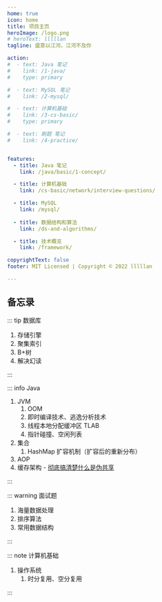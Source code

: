 ```yaml
---
home: true
icon: home
title: 项目主页
heroImage: /logo.png
# heroText: lllllan
tagline: 盛意以江河，江河不及你

action:
#  - text: Java 笔记
#    link: /1-java/
#    type: primary

#  - text: MySQL 笔记
#    link: /2-mysql/

#  - text: 计算机基础
#    link: /3-cs-basic/
#    type: primary

#  - text: 刷题 笔记
#    link: /4-practice/


features:
  - title: Java 笔记
    link: /java/basic/1-concept/

  - title: 计算机基础
    link: /cs-basic/network/interview-questions/

  - title: MySQL
    link: /mysql/
  
  - title: 数据结构和算法
    link: /ds-and-algorithms/

  - title: 技术概览
    link: /framework/

copyrightText: false
footer: MIT Licensed | Copyright © 2022 lllllan

---
```








## 备忘录

::: tip 数据库

1. 存储引擎
2. 聚集索引
3. B+树
3. 解决幻读

:::



::: info Java

1. JVM
    1. OOM
    2. 即时编译技术、逃逸分析技术
    3. 线程本地分配缓冲区 TLAB
    4. 指针碰撞、空闲列表
2. 集合
    1. HashMap 扩容机制（扩容后的重新分布）
3. AOP
4. 缓存架构 - [彻底搞清楚什么是伪共享](https://zhuanlan.zhihu.com/p/187593289)


:::



::: warning 面试题

1. 海量数据处理
1. 排序算法
1. 常用数据结构

:::



::: note 计算机基础

1. 操作系统
    1. 时分复用、空分复用

:::
